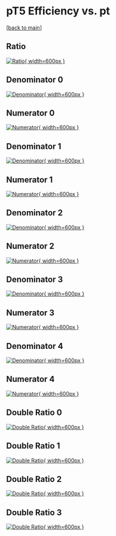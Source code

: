 # pT5 Efficiency vs. pt

[[back to main](./)]



## Ratio

[![Ratio](../mtv/var/pT5_loweta_211_-1_eff_pt.png){ width=600px }](../mtv/var/pT5_loweta_211_-1_eff_pt.pdf)

## Denominator 0

[![Denominator](../mtv/den/pT5_loweta_211_-1_eff_pt_den0.png){ width=600px }](../mtv/den/pT5_loweta_211_-1_eff_pt_den0.pdf)

## Numerator 0

[![Numerator](../mtv/num/pT5_loweta_211_-1_eff_pt_num0.png){ width=600px }](../mtv/num/pT5_loweta_211_-1_eff_pt_num0.pdf)

## Denominator 1

[![Denominator](../mtv/den/pT5_loweta_211_-1_eff_pt_den1.png){ width=600px }](../mtv/den/pT5_loweta_211_-1_eff_pt_den1.pdf)

## Numerator 1

[![Numerator](../mtv/num/pT5_loweta_211_-1_eff_pt_num1.png){ width=600px }](../mtv/num/pT5_loweta_211_-1_eff_pt_num1.pdf)

## Denominator 2

[![Denominator](../mtv/den/pT5_loweta_211_-1_eff_pt_den2.png){ width=600px }](../mtv/den/pT5_loweta_211_-1_eff_pt_den2.pdf)

## Numerator 2

[![Numerator](../mtv/num/pT5_loweta_211_-1_eff_pt_num2.png){ width=600px }](../mtv/num/pT5_loweta_211_-1_eff_pt_num2.pdf)

## Denominator 3

[![Denominator](../mtv/den/pT5_loweta_211_-1_eff_pt_den3.png){ width=600px }](../mtv/den/pT5_loweta_211_-1_eff_pt_den3.pdf)

## Numerator 3

[![Numerator](../mtv/num/pT5_loweta_211_-1_eff_pt_num3.png){ width=600px }](../mtv/num/pT5_loweta_211_-1_eff_pt_num3.pdf)

## Denominator 4

[![Denominator](../mtv/den/pT5_loweta_211_-1_eff_pt_den4.png){ width=600px }](../mtv/den/pT5_loweta_211_-1_eff_pt_den4.pdf)

## Numerator 4

[![Numerator](../mtv/num/pT5_loweta_211_-1_eff_pt_num4.png){ width=600px }](../mtv/num/pT5_loweta_211_-1_eff_pt_num4.pdf)

## Double Ratio 0

[![Double Ratio](../mtv/ratio/pT5_loweta_211_-1_eff_pt_ratio0.png){ width=600px }](../mtv/ratio/pT5_loweta_211_-1_eff_pt_ratio0.pdf)

## Double Ratio 1

[![Double Ratio](../mtv/ratio/pT5_loweta_211_-1_eff_pt_ratio1.png){ width=600px }](../mtv/ratio/pT5_loweta_211_-1_eff_pt_ratio1.pdf)

## Double Ratio 2

[![Double Ratio](../mtv/ratio/pT5_loweta_211_-1_eff_pt_ratio2.png){ width=600px }](../mtv/ratio/pT5_loweta_211_-1_eff_pt_ratio2.pdf)

## Double Ratio 3

[![Double Ratio](../mtv/ratio/pT5_loweta_211_-1_eff_pt_ratio3.png){ width=600px }](../mtv/ratio/pT5_loweta_211_-1_eff_pt_ratio3.pdf)

